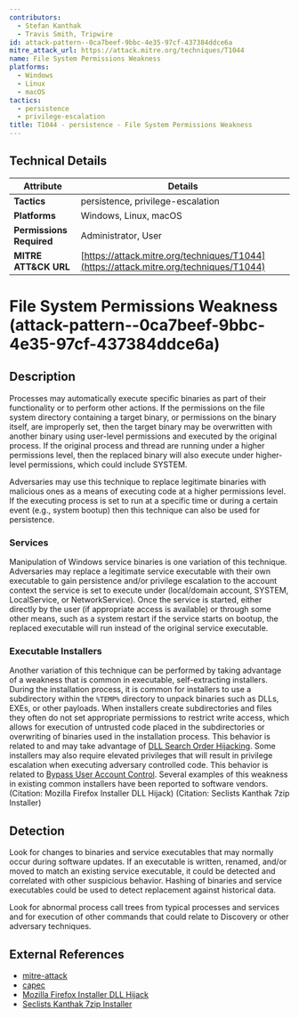 ```yaml
---
contributors:
  - Stefan Kanthak
  - Travis Smith, Tripwire
id: attack-pattern--0ca7beef-9bbc-4e35-97cf-437384ddce6a
mitre_attack_url: https://attack.mitre.org/techniques/T1044
name: File System Permissions Weakness
platforms:
  - Windows
  - Linux
  - macOS
tactics:
  - persistence
  - privilege-escalation
title: T1044 - persistence - File System Permissions Weakness
---
```


## Technical Details

| Attribute | Details |
|-----------|----------|
| **Tactics** | persistence, privilege-escalation |
| **Platforms** | Windows, Linux, macOS |
| **Permissions Required** | Administrator, User |
| **MITRE ATT&CK URL** | [https://attack.mitre.org/techniques/T1044](https://attack.mitre.org/techniques/T1044) |

# File System Permissions Weakness (attack-pattern--0ca7beef-9bbc-4e35-97cf-437384ddce6a)

## Description
Processes may automatically execute specific binaries as part of their functionality or to perform other actions. If the permissions on the file system directory containing a target binary, or permissions on the binary itself, are improperly set, then the target binary may be overwritten with another binary using user-level permissions and executed by the original process. If the original process and thread are running under a higher permissions level, then the replaced binary will also execute under higher-level permissions, which could include SYSTEM.

Adversaries may use this technique to replace legitimate binaries with malicious ones as a means of executing code at a higher permissions level. If the executing process is set to run at a specific time or during a certain event (e.g., system bootup) then this technique can also be used for persistence.

### Services

Manipulation of Windows service binaries is one variation of this technique. Adversaries may replace a legitimate service executable with their own executable to gain persistence and/or privilege escalation to the account context the service is set to execute under (local/domain account, SYSTEM, LocalService, or NetworkService). Once the service is started, either directly by the user (if appropriate access is available) or through some other means, such as a system restart if the service starts on bootup, the replaced executable will run instead of the original service executable.

### Executable Installers

Another variation of this technique can be performed by taking advantage of a weakness that is common in executable, self-extracting installers. During the installation process, it is common for installers to use a subdirectory within the <code>%TEMP%</code> directory to unpack binaries such as DLLs, EXEs, or other payloads. When installers create subdirectories and files they often do not set appropriate permissions to restrict write access, which allows for execution of untrusted code placed in the subdirectories or overwriting of binaries used in the installation process. This behavior is related to and may take advantage of [DLL Search Order Hijacking](https://attack.mitre.org/techniques/T1038). Some installers may also require elevated privileges that will result in privilege escalation when executing adversary controlled code. This behavior is related to [Bypass User Account Control](https://attack.mitre.org/techniques/T1088). Several examples of this weakness in existing common installers have been reported to software vendors. (Citation: Mozilla Firefox Installer DLL Hijack) (Citation: Seclists Kanthak 7zip Installer)

## Detection
Look for changes to binaries and service executables that may normally occur during software updates. If an executable is written, renamed, and/or moved to match an existing service executable, it could be detected and correlated with other suspicious behavior. Hashing of binaries and service executables could be used to detect replacement against historical data.

Look for abnormal process call trees from typical processes and services and for execution of other commands that could relate to Discovery or other adversary techniques.

## External References
- [mitre-attack](https://attack.mitre.org/techniques/T1044)
- [capec](https://capec.mitre.org/data/definitions/17.html)
- [Mozilla Firefox Installer DLL Hijack](https://www.mozilla.org/en-US/security/advisories/mfsa2012-98/)
- [Seclists Kanthak 7zip Installer](http://seclists.org/fulldisclosure/2015/Dec/34)
